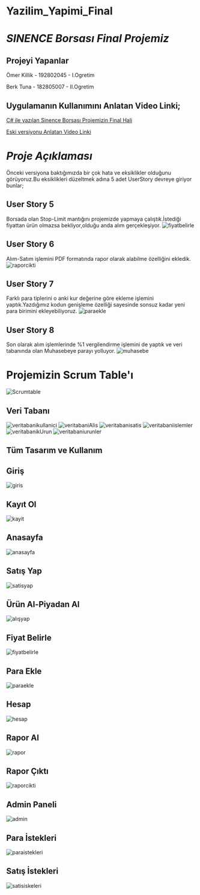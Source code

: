 # Yazilim_Yapimi_Final
# *SINENCE Borsası Final Projemiz*

## Projeyi Yapanlar
Ömer Killik - 192802045 - I.Ogretim

Berk Tuna - 182805007 - II.Ogretim

## Uygulamanın Kullanımını Anlatan Video Linki;
[C# ile yazılan Sinence Borsası Projemizin Final Hali](https://youtu.be/-4vTdCO7WU8)


[Eski versiyonu Anlatan Video Linki](https://youtu.be/OelW3Pob4Rc)
# *Proje Açıklaması*
Önceki versiyona baktığımızda bir çok hata ve eksiklikler olduğunu görüyoruz.Bu eksiklikleri düzeltmek adına 5 adet UserStory devreye giriyor bunlar;
## User Story 5
Borsada olan Stop-Limit mantığını projemizde yapmaya çalıştık.İstediği fiyattan ürün olmazsa bekliyor,olduğu anda alım gerçekleşiyor.
![fiyatbelirle](https://user-images.githubusercontent.com/70074665/122680162-919bd100-d1f6-11eb-89c7-629282ee5b2b.png)

## User Story 6
Alım-Satım işlemini PDF formatında rapor olarak alabilme özelliğini ekledik.
![raporcikti](https://user-images.githubusercontent.com/70074665/122680432-c5c3c180-d1f7-11eb-8bb6-b909ced8f0b1.png)

## User Story 7
Farklı para tiplerini o anki kur değerine göre ekleme işlemini yaptık.Yazdığımız kodun genişleme özelliği sayesinde sonsuz kadar yeni para birimini ekleyebiliyoruz. 
![paraekle](https://user-images.githubusercontent.com/70074665/122680342-4f26c400-d1f7-11eb-9621-fb9ef2ecf0b1.png)
## User Story 8
Son olarak alım işlemlerinde %1 vergilendirme işlemini de yaptık ve veri tabanında olan Muhasebeye parayı yolluyor.
![muhasebe](https://user-images.githubusercontent.com/70074665/122680823-f0af1500-d1f9-11eb-84d0-e96108e81be8.png)

# Projemizin Scrum Table'ı
![Scrumtable](https://user-images.githubusercontent.com/70074665/122679460-a1fe7c80-d1f3-11eb-90ad-4be0a12c4339.png)

## Veri Tabanı
![veritabanikullanici](https://user-images.githubusercontent.com/70074665/122679467-ad51a800-d1f3-11eb-98f0-e46d34c58d5f.png)
![veritabaniAlis](https://user-images.githubusercontent.com/70074665/122679476-b5a9e300-d1f3-11eb-9a91-934f0d6bdb8f.png)
![veritabanisatis](https://user-images.githubusercontent.com/70074665/122679481-bb9fc400-d1f3-11eb-90a4-7b23b9150278.png)
![veritabaniislemler](https://user-images.githubusercontent.com/70074665/122679492-c4909580-d1f3-11eb-9ccf-fe7f882b9cc9.png)
![veritabanikUrun](https://user-images.githubusercontent.com/70074665/122679499-c8bcb300-d1f3-11eb-9c18-7fb455551ee4.png)
![veritabaniurunler](https://user-images.githubusercontent.com/70074665/122679501-ca867680-d1f3-11eb-85d4-7a44246ed088.png)



## Tüm Tasarım ve Kullanım

## Giriş
![giris](https://user-images.githubusercontent.com/70074665/122679720-a11a1a80-d1f4-11eb-9875-9ae2f4053212.png)
## Kayıt Ol
![kayit](https://user-images.githubusercontent.com/70074665/122680216-d6c00300-d1f6-11eb-9531-0d0c8544402f.png)
## Anasayfa
![anasayfa](https://user-images.githubusercontent.com/70074665/122679762-c73fba80-d1f4-11eb-9df0-e62b4e560b5e.png)
## Satış Yap
![satisyap](https://user-images.githubusercontent.com/70074665/122679831-1259cd80-d1f5-11eb-827c-371954c1bf97.png)
## Ürün Al-Piyadan Al
![alışyap](https://user-images.githubusercontent.com/70074665/122680002-e4c15400-d1f5-11eb-972d-6f66d818a52f.png)
## Fiyat Belirle
![fiyatbelirle](https://user-images.githubusercontent.com/70074665/122680162-919bd100-d1f6-11eb-89c7-629282ee5b2b.png)
## Para Ekle
![paraekle](https://user-images.githubusercontent.com/70074665/122680342-4f26c400-d1f7-11eb-9621-fb9ef2ecf0b1.png)
## Hesap
![hesap](https://user-images.githubusercontent.com/70074665/122680352-58179580-d1f7-11eb-93a8-de5a5cd70ff2.png)
## Rapor Al
![rapor](https://user-images.githubusercontent.com/70074665/122680532-4682bd80-d1f8-11eb-8b36-851d535f39c3.png)
## Rapor Çıktı
![raporcikti](https://user-images.githubusercontent.com/70074665/122680432-c5c3c180-d1f7-11eb-8bb6-b909ced8f0b1.png)
## Admin Paneli
![admin](https://user-images.githubusercontent.com/70074665/122680361-5d74e000-d1f7-11eb-91b2-bf5bfa0fe76d.png)
## Para İstekleri
![paraistekleri](https://user-images.githubusercontent.com/70074665/122680493-1c310000-d1f8-11eb-845c-cf0df63edfa4.png)
## Satış İstekleri
![satisiskeleri](https://user-images.githubusercontent.com/70074665/122680497-1e935a00-d1f8-11eb-9bbd-b555956d9353.png)
